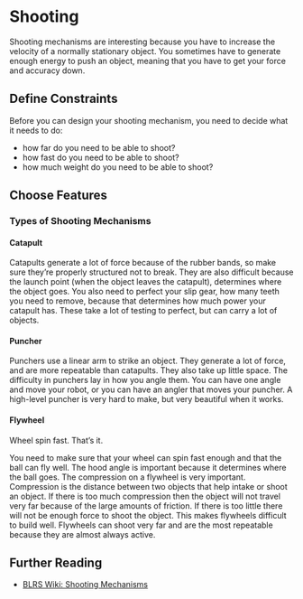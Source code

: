 # Shooting

Shooting mechanisms are interesting because you have to increase the velocity of a normally stationary object. You sometimes have to generate enough energy to push an object, meaning that you have to get your force and accuracy down.

## Define Constraints

Before you can design your shooting mechanism, you need to decide what it needs to do:

-   how far do you need to be able to shoot?
-   how fast do you need to be able to shoot?
-   how much weight do you need to be able to shoot?

## Choose Features

### Types of Shooting Mechanisms

#### Catapult

Catapults generate a lot of force because of the rubber bands, so make sure they’re properly structured not to break. They are also difficult because the launch point (when the object leaves the catapult), determines where the object goes. You also need to perfect your slip gear, how many teeth you need to remove, because that determines how much power your catapult has. These take a lot of testing to perfect, but can carry a lot of objects.

#### Puncher

Punchers use a linear arm to strike an object. They generate a lot of force, and are more repeatable than catapults. They also take up little space. The difficulty in punchers lay in how you angle them. You can have one angle and move your robot, or you can have an angler that moves your puncher. A high-level puncher is very hard to make, but very beautiful when it works.

#### Flywheel

Wheel spin fast. That’s it.

You need to make sure that your wheel can spin fast enough and that the ball can fly well. The hood angle is important because it determines where the ball goes. The compression on a flywheel is very important. Compression is the distance between two objects that help intake or shoot an object. If there is too much compression then the object will not travel very far because of the large amounts of friction. If there is too little there will not be enough force to shoot the object. This makes flywheels difficult to build well. Flywheels can shoot very far and are the most repeatable because they are almost always active.

## Further Reading

-   [BLRS Wiki: Shooting Mechanisms](https://wiki.purduesigbots.com/hardware/shooting-mechanisms)
